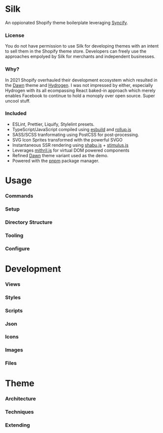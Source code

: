 # Silk

An oppionated Shopify theme boilerplate leveraging [Syncify](#).

### License

You do not have permission to use Silk for developing themes with an intent to sell them in the Shopify theme store. Developers can freely use the approaches empolyed by Silk for merchants and independent businesses.

### Why?

In 2021 Shopify overhauled their development ecosystem which resulted in the [Dawn](#) theme and [Hydrogen](#). I was not impressed by either, especially Hydrogen with its all ecompassing React baked-in approach which merely enables Facebook to continue to hold a monoply over open source. Super uncool stuff.


### Included

- ESLint, Prettier, Liquify, Stylelint presets.
- TypeScript/JavaScript compiled using [esbuild](#) and [rollup.js](#)
- SASS/SCSS tranformating using PostCSS for post-processing.
- SVG Icon Sprites transformed with the powerful SVGO
- Instantaneous SSR rendering using [shabu.js](#) + [stimulus.js](#)
- Leverages [mithril.js](#) for virtual DOM powered components
- Refined [Dawn](#) theme variant used as the demo.
- Powered with the [pnpm](#) package manager.

# Usage

### Commands

### Setup

### Directory Structure

### Tooling

### Configure

# Development

### Views

### Styles

### Scripts

### Json

### Icons

### Images

### Files

# Theme

### Architecture

### Techniques

### Extending

